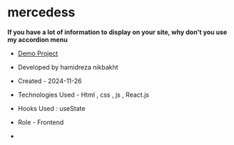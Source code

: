 # mercedess

**If you have a lot of information to display on your site, why don't you use my accordion menu**



- [Demo Project]([https://pouria-farahani-developer.github.io/Accordion-Menu-By-React/](https://hamidrezanikbkht.github.io/mercedess/))

- Developed by hamidreza nikbakht

- Created - 2024-11-26

- Technologies Used - Html , css , js , React.js

- Hooks Used : useState 

- Role - Frontend

-
